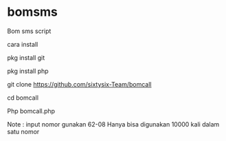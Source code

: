 # bomsms

Bom sms script

cara install

pkg install git

pkg install php

git clone https://github.com/sixtysix-Team/bomcall

cd bomcall

Php bomcall.php


Note : input nomor gunakan 62-08 
Hanya bisa digunakan 10000 kali dalam satu nomor
